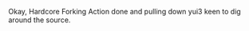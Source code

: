 <!--
id: 1541736744
link: http://kevinisom.info/post/1541736744/okay-hardcore-forking-action-done-and-pulling
slug: okay-hardcore-forking-action-done-and-pulling
date: Thu Nov 11 2010 22:44:19 GMT+1300 (NZDT)
raw: {"blog_name":"kevinisom","id":1541736744,"post_url":"http://kevinisom.info/post/1541736744/okay-hardcore-forking-action-done-and-pulling","slug":"okay-hardcore-forking-action-done-and-pulling","type":"text","date":"2010-11-11 09:44:19 GMT","timestamp":1289468659,"state":"published","format":"html","reblog_key":"JPUpxKYM","tags":[],"short_url":"http://tmblr.co/Zw68Yy1RvGae","highlighted":[],"feed_item":"http://twitter.com/kev_nz/statuses/2654996927614976","from_feed_id":"650289","note_count":0,"title":null,"body":"<p>Okay, Hardcore Forking Action done and pulling down yui3 keen to dig around the source.</p>"}
publish: 2010-11-011
tags: 
title: null
-->


Okay, Hardcore Forking Action done and pulling down yui3 keen to dig
around the source.


